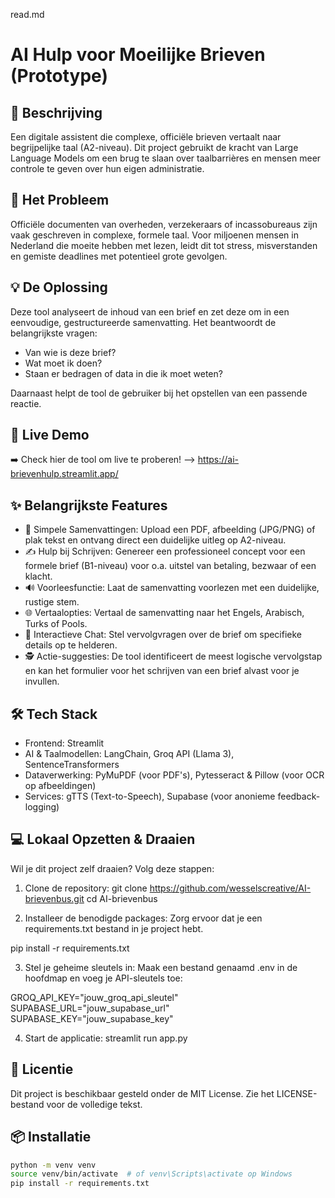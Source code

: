 read.md
# AI Hulp voor Moeilijke Brieven (Prototype)

## 🧠 Beschrijving
Een digitale assistent die complexe, officiële brieven vertaalt naar begrijpelijke taal (A2-niveau). 
Dit project gebruikt de kracht van Large Language Models om een brug te slaan over taalbarrières en mensen meer controle te geven over hun eigen administratie.

## 🎯 Het Probleem 
Officiële documenten van overheden, verzekeraars of incassobureaus zijn vaak geschreven in complexe, formele taal. Voor miljoenen mensen in Nederland die moeite hebben met lezen, leidt dit tot stress, misverstanden en gemiste deadlines met potentieel grote gevolgen.

## 💡 De Oplossing 
Deze tool analyseert de inhoud van een brief en zet deze om in een eenvoudige, gestructureerde samenvatting. Het beantwoordt de belangrijkste vragen:
- Van wie is deze brief?
- Wat moet ik doen?
- Staan er bedragen of data in die ik moet weten?

Daarnaast helpt de tool de gebruiker bij het opstellen van een passende reactie.

## 🚀 Live Demo
➡️ Check hier de tool om live te proberen! --> https://ai-brievenhulp.streamlit.app/



## ✨ Belangrijkste Features
- 📄 Simpele Samenvattingen: Upload een PDF, afbeelding (JPG/PNG) of plak tekst en ontvang direct een duidelijke uitleg op A2-niveau.
- ✍️ Hulp bij Schrijven: Genereer een professioneel concept voor een formele brief (B1-niveau) voor o.a. uitstel van betaling, bezwaar of een klacht.
- 🔊 Voorleesfunctie: Laat de samenvatting voorlezen met een duidelijke, rustige stem.
- 🌐 Vertaalopties: Vertaal de samenvatting naar het Engels, Arabisch, Turks of Pools.
- 💬 Interactieve Chat: Stel vervolgvragen over de brief om specifieke details op te helderen.
- 🕵️ Actie-suggesties: De tool identificeert de meest logische vervolgstap en kan het formulier voor het schrijven van een brief alvast voor je invullen.

## 🛠️ Tech Stack
- Frontend: Streamlit
- AI & Taalmodellen: LangChain, Groq API (Llama 3), SentenceTransformers
- Dataverwerking: PyMuPDF (voor PDF's), Pytesseract & Pillow (voor OCR op afbeeldingen)
- Services: gTTS (Text-to-Speech), Supabase (voor anonieme feedback-logging)

## 💻 Lokaal Opzetten & Draaien
Wil je dit project zelf draaien? Volg deze stappen:

1. Clone de repository:
git clone https://github.com/wesselscreative/AI-brievenbus.git
cd AI-brievenbus

2. Installeer de benodigde packages:
Zorg ervoor dat je een requirements.txt bestand in je project hebt.

pip install -r requirements.txt

3. Stel je geheime sleutels in:
Maak een bestand genaamd .env in de hoofdmap en voeg je API-sleutels toe:

GROQ_API_KEY="jouw_groq_api_sleutel"
SUPABASE_URL="jouw_supabase_url"
SUPABASE_KEY="jouw_supabase_key"

4. Start de applicatie:
streamlit run app.py

## 📜 Licentie
Dit project is beschikbaar gesteld onder de MIT License. Zie het LICENSE-bestand voor de volledige tekst.


## 📦 Installatie
```bash
python -m venv venv
source venv/bin/activate  # of venv\Scripts\activate op Windows
pip install -r requirements.txt

